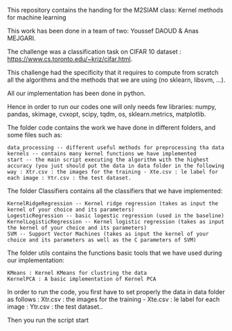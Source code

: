 
This repository contains the handing for the M2SIAM class: Kernel methods for machine learning

This work has been done in a team of two: Youssef DAOUD & Anas MEJGARI.


The challenge was a classification task on CIFAR 10 dataset : https://www.cs.toronto.edu/~kriz/cifar.html.

This challenge had the specificity that it requires to compute from scratch all the algorithms and the methods that we are using (no sklearn, libsvm, ...).

All our implementation has been done in python.

Hence in order to run our codes one will only needs few libraries: numpy, pandas, skimage, cvxopt, scipy, tqdm, os, sklearn.metrics, matplotlib.

The folder code contains the work we have done in different folders, and some files such as:

    data_processing -- different useful methods for preprocessing tha data
    kernels -- contains many kernel functions we have implemented
    start -- the main script executing the algorithm with the highest accuracy (you just should put the data in data folder in the following way : Xtr.csv : the images for the training - Xte.csv : le label for each image : Ytr.csv : the test dataset.


The folder Classifiers contains all the classifiers that we have implemented:

    KernelRidgeRegression -- Kernel ridge regression (takes as input the kernel of your choice and its parameters)
    LogesticRegression -- basic logestic regression (used in the baseline)
    KernelLogisticRegression -- Kernel logistic regression (takes as input the kernel of your choice and its parameters)
    SVM -- Support Vector Machines (takes as input the kernel of your choice and its parameters as well as the C parameters of SVM)

The folder utils contains the functions basic tools that we have used during our implementation:

    KMeans : Kernel KMeans for clustring the data
    KernelPCA : A basic implementation of Kernel PCA

In order to run the code, you first have to set properly the data in data folder as follows : 
    Xtr.csv : the images for the training - 
    Xte.csv : le label for each image : 
    Ytr.csv : the test dataset.. 
    
Then you run the script start
